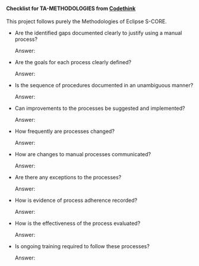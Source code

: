 #### Checklist for TA-METHODOLOGIES from [Codethink](https://codethinklabs.gitlab.io/trustable/trustable/print_page.html)

This project follows purely the Methodologies of Eclipse S-CORE.

* Are the identified gaps documented clearly to justify using a manual process?

    Answer:  

* Are the goals for each process clearly defined?

    Answer:  

* Is the sequence of procedures documented in an unambiguous manner?

    Answer:  

* Can improvements to the processes be suggested and implemented?

    Answer:  

* How frequently are processes changed?

    Answer:  

* How are changes to manual processes communicated?

    Answer:  

* Are there any exceptions to the processes?

    Answer:  

* How is evidence of process adherence recorded?

    Answer:  

* How is the effectiveness of the process evaluated?

    Answer:  

* Is ongoing training required to follow these processes?

    Answer:  